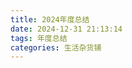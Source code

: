 ```yaml
---
title: 2024年度总结
date: 2024-12-31 21:13:14
tags: 年度总结
categories: 生活杂货铺 
---
```

<!--
# 2024年度总结：按月拆解の人类迷惑&高光实录  
**原则**：  
✅ 每月1个「离谱标题」 + 1个「成就高光」 + 1个「暗黑实录」  
✅ 用表情包语言解构正经事  
✅ 文末附赠「2023离谱数据总结」  

---

## 🌟 1月：《开年狂飙之flag立完就倒》  
🏆 **高光时刻**  
- 拿下「年度最佳卷王」奖，奖杯用来垫泡面刚刚好  
- 公司年会抽中扫地机器人，转手挂闲鱼血赚500块  

🌚 **暗黑实录**  
- 跨年誓言“今年绝不熬夜”，结果元旦凌晨3点还在追《狂飙》  
- 试图做轻断食，深夜偷吃螺蛳粉被室友抓包  

🚩 **旅行碎片**  
- 哈尔滨滑雪摔出人形雪坑，被路人围观拍照：“这雪雕挺抽象啊”  
- 在中央大街啃马迭尔冰棍，冻到牙齿打颤还要强装优雅  

---

## 🌸 4月：《在领奖和摆烂间仰卧起坐》  
🏆 **高光时刻**  
- 项目斩获行业创新奖，领奖时衬衫扣子崩飞，用胸针完成史诗级救场  
- 被邀请作为嘉宾给学弟学妹灌鸡汤，实际PPT里藏了10个表情包  

🌚 **暗黑实录**  
- 为赶方案喝光办公室咖啡，导致半夜对着天花板演完《甄嬛传》内心大戏  
- 误把“老板拍了拍我”当成加班信号，秒回“马上改好”后痛骂自己戏精  

🚩 **旅行碎片**  
- 在大理民宿遇暴雨停电，和陌生人用手机电筒玩狼人杀，成功伪装预言家  
- 试图拍“风吹麦浪”文艺大片，结果被村民提醒踩了菜地赔了50块  

---

## 🌞 7月：《关于我白天领奖晚上迷路这件事》  
🏆 **高光时刻**  
- 行业峰会上PPT第3页跳出“渣渣辉”广告，淡定圆场：“这是测试各位醒没醒”  
- 收到猎头电话说“您是本年度最抢手咸鱼”，疑惑这是夸还是骂  

🌚 **暗黑实录**  
- 东京坐反电车，用散装日语问路，结果对方飙出东北话：“大妹子你咋这虎呢”  
- 为发朋友圈P旅行照片，不小心把埃菲尔铁塔P成比萨斜塔2.0版  

🚩 **旅行成就**  
- 集齐全球便利店饭团测评，结论：全家的溏心蛋饭团封神  
- 在浅草寺抽到“大吉”签，转头就被乌鸦抢走章鱼小丸子  

---

## 🍂 10月：《表面风光背地吃土の黄金周》  
🏆 **高光时刻**  
- 作品登上国际艺术展，但没人发现展签是我用口红补的字  
- 被旅游局官微转发旅行vlog，虽然视频里90%是美食镜头  

🌚 **暗黑实录**  
- 沙漠露营遇沙尘暴，吃一嘴沙子后发朋友圈：“与自然深度贴贴”  
- 在敦煌拍飞天照，摄影师说“你飘得不够仙”，最后靠P图拯救  

🚩 **旅行玄学**  
- 在鸣沙山丢了防晒帽，捡到的小姐姐竟是高中同桌（并被迫请她吃饭）  
- 试图骑骆驼耍帅，结果被它一个喷嚏喷出表情包  

---

## 📊 2023年度离谱数据总结  
| 类别                | 数据详情                         | 灵魂解读                          |
|---------------------|--------------------------------|---------------------------------|
| **人类迷惑行为**    | 导航迷路里程绕小区花坛50圈       | “探索精神奖非我莫属”             |
| **凡尔赛成就**      | 用奖杯开核桃成功率100%           | “物理意义上的人生赢家”           |
| **社死名场面**      | 领奖/旅行摆拍后删废片1.2G       | “优雅，永不过时的伪装”           |
| **神秘技能**        | 掌握8国语言版“这个多少钱”        | “菜市场外交官の诞生”             |

---

## 📝 写给2023的自己  
> “你像个人形八音盒，  
> 一边叮叮当当拿奖，一边咣当咣当掉链子，  
> 但BGM居然莫名带感。  
> ——致那个在领奖台和迷途路上反复横跳的自己”  

---

**🎨 可视化彩蛋**  
- 用手机相册自动生成的「年度回忆」拼贴成鬼畜九宫格  
- 用Excel绘制「2023情绪波动图」，波峰命名《领奖嗨》，波谷命名《迷路丧》  
- 在最后加页手写：“2024目标——把奖杯焊在手上，把导航刻进DNA”  
-->
